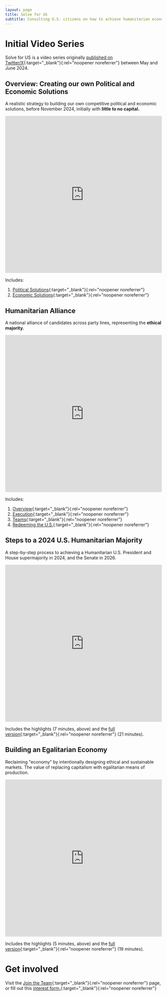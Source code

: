 ```yaml
---
layout: page
title: Solve for US
subtitle: Consulting U.S. citizens on how to achieve humanitarian economic and political outcomes in 2024.
---
```


# Initial Video Series

Solve for US is a video series originally [published on Twitter/X](https://x.com/LtheSteward/status/1787844137422553409){:target="_blank"}{:rel="noopener noreferrer"} between May and June 2024. 

## Overview: Creating our own Political and Economic Solutions

A realistic strategy to building our own competitive political and economic solutions, before November 2024, initially with **little to no capital.**

<div style='padding:100% 0 0 0;position:relative;'><iframe src='https://vimeo.com/showcase/11252031/embed' allowfullscreen frameborder='0' style='position:absolute;top:0;left:0;width:100%;height:100%;'></iframe></div>

Includes:

1. [Political Solutions](https://vimeo.com/968851789){:target="_blank"}{:rel="noopener noreferrer"}
2. [Economic Solutions](https://vimeo.com/968859932){:target="_blank"}{:rel="noopener noreferrer"}

## Humanitarian Alliance

A national alliance of candidates across party lines, representing the **ethical majority.**

<div style='padding:100% 0 0 0;position:relative;'><iframe src='https://vimeo.com/showcase/11251328/embed' allowfullscreen frameborder='0' style='position:absolute;top:0;left:0;width:100%;height:100%;'></iframe></div>

Includes:

1. [Overview](https://vimeo.com/968865461){:target="_blank"}{:rel="noopener noreferrer"}
2. [Execution](https://vimeo.com/968866392){:target="_blank"}{:rel="noopener noreferrer"}
3. [Teams](https://vimeo.com/968874065){:target="_blank"}{:rel="noopener noreferrer"}
4. [Redeeming the U.S.](https://vimeo.com/968887735){:target="_blank"}{:rel="noopener noreferrer"}

## Steps to a 2024 U.S. Humanitarian Majority

A step-by-step process to achieving a Humanitarian U.S. President and House supermajority in 2024, and the Senate in 2026.

<div style='padding:100% 0 0 0;position:relative;'><iframe src='https://vimeo.com/showcase/11252047/embed' allowfullscreen frameborder='0' style='position:absolute;top:0;left:0;width:100%;height:100%;'></iframe></div>

Includes the highlights (7 minutes, above) and the [full version](https://vimeo.com/968890902){:target="_blank"}{:rel="noopener noreferrer"} (21 minutes).

## Building an Egalitarian Economy

Reclaiming "economy" by intentionally designing ethical and sustainable markets. The value of replacing capitalism with egalitarian means of production.

<div style='padding:100% 0 0 0;position:relative;'><iframe src='https://vimeo.com/showcase/11252048/embed' allowfullscreen frameborder='0' style='position:absolute;top:0;left:0;width:100%;height:100%;'></iframe></div>

Includes the highlights (5 minutes, above) and the [full version](https://vimeo.com/manage/videos/968946010){:target="_blank"}{:rel="noopener noreferrer"} (19 minutes).

# Get involved

Visit the [Join the Team](https://eqm.systems/build){:target="_blank"}{:rel="noopener noreferrer"} page, or fill out this [interest form.](https://t.co/yt8QsR33V7){:target="_blank"}{:rel="noopener noreferrer"}
